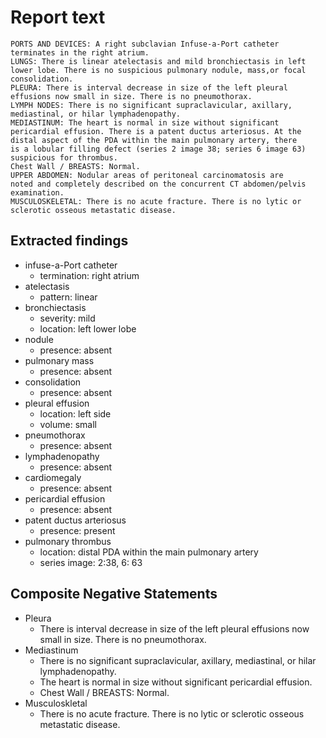 
# Report text

```text
PORTS AND DEVICES: A right subclavian Infuse-a-Port catheter terminates in the right atrium.
LUNGS: There is linear atelectasis and mild bronchiectasis in left lower lobe. There is no suspicious pulmonary nodule, mass,or focal consolidation.
PLEURA: There is interval decrease in size of the left pleural effusions now small in size. There is no pneumothorax.
LYMPH NODES: There is no significant supraclavicular, axillary, mediastinal, or hilar lymphadenopathy.
MEDIASTINUM: The heart is normal in size without significant pericardial effusion. There is a patent ductus arteriosus. At the distal aspect of the PDA within the main pulmonary artery, there
is a lobular filling defect (series 2 image 38; series 6 image 63) suspicious for thrombus.
Chest Wall / BREASTS: Normal.
UPPER ABDOMEN: Nodular areas of peritoneal carcinomatosis are
noted and completely described on the concurrent CT abdomen/pelvis examination.
MUSCULOSKELETAL: There is no acute fracture. There is no lytic or sclerotic osseous metastatic disease.
```

## Extracted findings

- infuse-a-Port catheter
  - termination: right atrium
- atelectasis
  - pattern: linear
- bronchiectasis
  - severity: mild
  - location: left lower lobe
- nodule
  - presence: absent
- pulmonary mass
  - presence: absent
- consolidation
  - presence: absent
- pleural effusion
  - location: left side
  - volume: small
- pneumothorax
  - presence: absent
- lymphadenopathy
  - presence: absent
- cardiomegaly
  - presence: absent
- pericardial effusion
  - presence: absent
- patent ductus arteriosus
  - presence: present
- pulmonary thrombus
  - location: distal PDA within the main pulmonary artery
  - series image: 2:38, 6: 63

## Composite Negative Statements

- Pleura
  - There is interval decrease in size of the left pleural effusions now small in size. There is no pneumothorax.
- Mediastinum
  - There is no significant supraclavicular, axillary, mediastinal, or hilar lymphadenopathy.
  - The heart is normal in size without significant pericardial effusion.
  - Chest Wall / BREASTS: Normal.
- Musculoskletal
  - There is no acute fracture. There is no lytic or sclerotic osseous metastatic disease.
  
